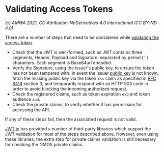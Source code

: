 # Validating Access Tokens
_(c) AMWA 2021, CC Attribution-NoDerivatives 4.0 International (CC BY-ND 4.0)_

There are a number of steps that need to be considered while [validating the access token](https://specs.amwa.tv/is-10/releases/v1.0.0/docs/4.5._Behaviour_-_Resource_Servers.html#validation-of-access-token).

- Check that the JWT is well-formed, such as JWT contains three segments, Header, Payload and Signature, separated by period ('.') characters. Each segment is Base64url encoded.
- Verify the Signature, using the issuer's public key, to ensure the token has not been tampered with. In event the issuer [public key](https://specs.amwa.tv/is-10/releases/v1.0.0/docs/4.5._Behaviour_-_Resource_Servers.html#public-keys) is not known, fetch the missing public key via the token `iss` claim as specified in [RFC 8414](https://tools.ietf.org/html/rfc8414 "OAuth 2.0 Authorization Server Metadata") section 3, and temporarily respond with an HTTP 503 code in order to avoid blocking the incoming authorized request.
- Check the registered claims, such as token expiration `exp` and token audience `aud`.
- Check the private claims, to verify whether it has permission for accessing the API.

If any of these steps fail, then the associated request is not valid.

[JWT.io](https://jwt.io/) has provided a number of third-party libraries which support the JWT validation for most of the steps described above. However, even using these libraries, the extra step for private claims validation is still necessary for checking the NMOS private claims.
